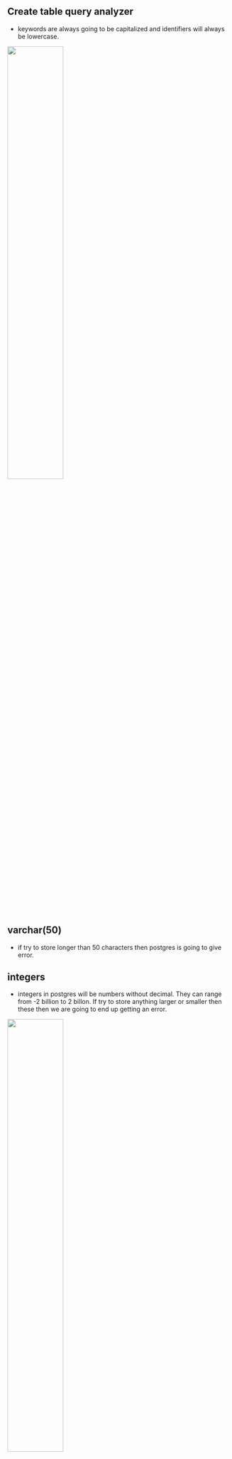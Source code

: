 ## Create table query analyzer

- keywords are always going to be capitalized and identifiers will always be lowercase.

[<img src="./pictures/create_table_query_analyzer.png" width="50%"/>](./pictures/create_table_query_analyzer.png)

## varchar(50)

- if try to store longer than 50 characters then postgres is going to give error.

## integers

- integers in postgres will be numbers without decimal. They can range from -2 billion to 2 billon. If try to store anything larger or smaller then these then we are going to end up getting an error.

[<img src="./pictures/varchar_integer.png" width="50%"/>](./pictures/varchar_integer.png)

## Math operations

- We can perform these math operations between two columns. We can write sql to transform or process data before we receive it.

[<img src="./pictures/math_operators.png" width="50%"/>](./pictures/math_operators.png)

## String functions

- There are also a set of operators we can use to manipulate strings. And in addition to these operators, there's something else called functions we can use as well.

[<img src="./pictures/string_operators.png" width="50%"/>](./pictures/string_operators.png)

## Select query where clause sequence

[<img src="./pictures/select_where_sequence.png" width="50%"/>](./pictures/select_where_sequence.png)

## Where clause 

[<img src="./pictures/comparision_math_operators.png" width="50%"/>](./pictures/comparision_math_operators.png)

## One to one and many to one relationship

[<img src="./pictures/one_to_many_and_many_to_one.png" width="50%"/>](./pictures/one_to_many_and_many_to_one.png)

## One to one

[<img src="./pictures/one_to_one.png" width="50%"/>](./pictures/one_to_one.png)

## many to many

[<img src="./pictures/many_to_many.png" width="50%"/>](./pictures/many_to_many.png)

## Four relationships

[<img src="./pictures/four_relationships.png" width="50%"/>](./pictures/four_relationships.png)

## Primary keys and foreign keys

- primary key is unique. value in primary key is unique and never going to be changed.
- goal of foreign key is to somehow relate 1 record in a table to another record in another or same table.

[<img src="./pictures/primary_foreign_keys.png" width="50%"/>](./pictures/primary_foreign_keys.png)

[<img src="./pictures/primary_foreign_example.png" width="50%"/>](./pictures/primary_foreign_example.png)

## Primary keys vs foreign keys

[<img src="./pictures/primary_vs_foreign.png" width="50%"/>](./pictures/primary_vs_foreign.png)

## Foreign keys

[<img src="./pictures/foreign_keys1.png" width="50%"/>](./pictures/foreign_keys1.png)

[<img src="./pictures/foreign_keys2.png" width="50%"/>](./pictures/foreign_keys2.png)

## Foreign key cases

[<img src="./pictures/foreign_key_cases.png" width="50%"/>](./pictures/foreign_key_cases.png)

## What if we delete a row in table

- If we delete a row in table with a SERIAL type column then there won't be any other record with the same id. No serial id ever gets reused even if the row ever gets deleted.

[<img src="./pictures/constraints_in_delete.png" width="50%"/>](./pictures/constraints_in_delete.png)

## join

[<img src="./pictures/imaginary_table_after_join.png" width="50%"/>](./pictures/imaginary_table_after_join.png)

- You can kind of imagine that our database is making a temporary copy of that initial table in this case comments. And then we can once again kind of imagine that this imaginary table right here gets renamed to something like comments with users. And then finally, we can also imagine that the database is then going to iterate through all these different rows and it's going to try to match each of these rows together with the row from the users table using the matching statement that we put on the other side of on.

[<img src="./pictures/notes_on_join.png" width="50%"/>](./pictures/notes_on_join.png)


[<img src="./pictures/order_of_from_join_matters.png" width="50%"/>](./pictures/order_of_from_join_matters.png)

- Here simple join statement won't print photo with null user id.

[<img src="./pictures/order_of_from_join_matters_2.png" width="50%"/>](./pictures/order_of_from_join_matters_2.png)

- If there is ever a row from our source table of photos that does not match up with the row from users, then that row right there gets dropped from the overall result set.

## Inner Join

- Whenever you use the keyword, join by itself inside of a query that is by default an inner join. You can write out either join or alternatively inner join to indicate that you want to do an inner join.

[<img src="./pictures/inner_join.png" width="50%"/>](./pictures/inner_join.png)

## Left outer join

[<img src="./pictures/left_outer_join.png" width="50%"/>](./pictures/left_outer_join.png)

[<img src="./pictures/left_outer_join_2.png" width="50%"/>](./pictures/left_outer_join_2.png)

## Right Outer join

[<img src="./pictures/right_outer_join.png" width="50%"/>](./pictures/right_outer_join.png)

[<img src="./pictures/right_outer_join_2.png" width="50%"/>](./pictures/right_outer_join_2.png)

## Full Join

[<img src="./pictures/full_join.png" width="50%"/>](./pictures/full_join.png)

[<img src="./pictures/full_join_2.png" width="50%"/>](./pictures/full_join_2.png)


## order matters

- yes, there is a difference in the order in which we list these tables in the from and join statement whenever we use a left or right outer, join the left and right outer joins. We definitely want to keep in mind the order of these tables so we list them out but with an inner join or a outer join in general, it doesn't make a difference.

[<img src="./pictures/order_of_table_in_from_join.png" width="50%"/>](./pictures/order_of_table_in_from_join.png)

## Group and aggregates

[<img src="./pictures/group_and_aggregates.png" width="50%"/>](./pictures/group_and_aggregates.png)

## Group by

[<img src="./pictures/group_by_1.png" width="50%"/>](./pictures/group_by_1.png)

[<img src="./pictures/group_by_2.png" width="50%"/>](./pictures/group_by_2.png)

## combining group by and aggregates

[<img src="./pictures/combining_group_by_aggregate.png" width="50%"/>](./pictures/combining_group_by_aggregate.png)

## difference between a where and a having

- Having is very similar to where. Its goal is to filter out some amount of information. The difference between where and having, however, is that where is going to operate on filtering out some number of rows, whereas having is going to filter out some number of groups. 
- You are never going to see having without a group by. So you will always have a group by net right before a having.
- You don't have to have a having if you have a group by, but if you want to do any filtering on the groups you will make use of having.

## Subquery in from

[<img src="./pictures/subquery_from_02.png" width="50%"/>](./pictures/subquery_from_02.png)

[<img src="./pictures/subquery_from.png" width="50%"/>](./pictures/subquery_from.png)

[<img src="./pictures/subquery_from_2.png" width="50%"/>](./pictures/subquery_from_2.png)

- The result of these subquery has only columns, name and price to weight ratio. So inside of our select statement, if we asked for just price by itself, we would get an error.

[<img src="./pictures/subquery_from_01.png" width="50%"/>](./pictures/subquery_from_01.png)

- we do not have to return a set of rows or columns from a subquery inside of a from clause. We can return just one single value as long as the outer select statements, the where and so on are compatible with it.


## One row and one column which referred to as a value. That's one single value